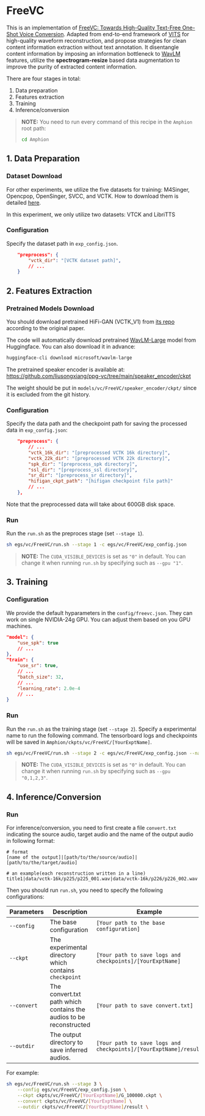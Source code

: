 # FreeVC

This is an implementation of [FreeVC: Towards High-Quality Text-Free One-Shot Voice Conversion](https://arxiv.org/abs/2210.15418). Adapted from end-to-end framework of [VITS](https://arxiv.org/abs/2106.06103) for high-quality waveform reconstruction, and propose strategies for clean content information extraction without text annotation. It disentangle content information by imposing an information bottleneck to [WavLM](https://arxiv.org/abs/2110.13900) features, utilize the **spectrogram-resize** based data augmentation to improve the purity of extracted content information.

There are four stages in total:

1. Data preparation
2. Features extraction
3. Training
4. Inference/conversion

> **NOTE:** You need to run every command of this recipe in the `Amphion` root path:
>
> ```bash
> cd Amphion
> ```

## 1. Data Preparation

### Dataset Download

For other experiments, we utilize the five datasets for training: M4Singer, Opencpop, OpenSinger, SVCC, and VCTK. How to download them is detailed [here](../../datasets/README.md).

In this experiment, we only utilize two datasets: VTCK and LibriTTS

### Configuration

Specify the dataset path in  `exp_config.json`.

```json
    "preprocess": {
        "vctk_dir": "[VCTK dataset path]",
        // ...
    }
```

## 2. Features Extraction

### Pretrained Models Download

You should download pretrained HiFi-GAN (VCTK_V1) from [its repo](https://github.com/jik876/hifi-gan) according to the original paper.

The code will automatically download pretrained [WavLM-Large](https://huggingface.co/microsoft/wavlm-large) model from Huggingface. You can also download it in advance:

```bash
huggingface-cli download microsoft/wavlm-large
```

The pretrained speaker encoder is available at: <https://github.com/liusongxiang/ppg-vc/tree/main/speaker_encoder/ckpt>

The weight should be put in `models/vc/FreeVC/speaker_encoder/ckpt/` since it is excluded from the git history.

### Configuration

Specify the data path and the checkpoint path for saving the processed data in `exp_config.json`:

```json
    "preprocess": {
        // ...
        "vctk_16k_dir": "[preprocessed VCTK 16k directory]",
        "vctk_22k_dir": "[preprocessed VCTK 22k directory]",
        "spk_dir": "[preprocess_spk directory]",
        "ssl_dir": "[preprocess_ssl directory]",
        "sr_dir": "[preprocess_sr directory]", 
        "hifigan_ckpt_path": "[hifigan checkpoint file path]"
        // ...
    },
```

Note that the preprocessed data will take about 600GB disk space.

### Run

Run the `run.sh` as the preproces stage (set  `--stage 1`).

```bash
sh egs/vc/FreeVC/run.sh --stage 1 -c egs/vc/FreeVC/exp_config.json
```

> **NOTE:** The `CUDA_VISIBLE_DEVICES` is set as `"0"` in default. You can change it when running `run.sh` by specifying such as `--gpu "1"`.

## 3. Training

### Configuration

We provide the default hyparameters in the `config/freevc.json`. They can work on single NVIDIA-24g GPU. You can adjust them based on you GPU machines.

```json
"model": {
    "use_spk": true
    // ...
},
"train": {
    "use_sr": true,
    // ...
    "batch_size": 32,
    // ...
    "learning_rate": 2.0e-4
    // ...
}
```

### Run

Run the `run.sh` as the training stage (set  `--stage 2`). Specify a experimental name to run the following command. The tensorboard logs and checkpoints will be saved in `Amphion/ckpts/vc/FreeVC/[YourExptName]`.

```bash
sh egs/vc/FreeVC/run.sh --stage 2 -c egs/vc/FreeVC/exp_config.json --name [YourExptName]
```

> **NOTE:** The `CUDA_VISIBLE_DEVICES` is set as `"0"` in default. You can change it when running `run.sh` by specifying such as `--gpu "0,1,2,3"`.

## 4. Inference/Conversion

### Run

For inference/conversion, you need to first create a file `convert.txt` indicating the source audio, target audio and the name of the output audio in following format:

```
# format
[name of the output]|[path/to/the/source/audio]|[path/to/the/target/audio]

# an example(each reconstruction written in a line)
title1|data/vctk-16k/p225/p225_001.wav|data/vctk-16k/p226/p226_002.wav
```


Then you should run `run.sh`,  you need to specify the following configurations:

| Parameters        | Description                                                  | Example                                                      |
| ----------------- | ------------------------------------------------------------ | ------------------------------------------------------------ |
| `--config`        | The base configuration                                       | `[Your path to the base configuration]`                      |
| `--ckpt`          | The experimental directory which contains `checkpoint`       | `[Your path to save logs and checkpoints]/[YourExptName]`    |
| `--convert`       | The convert.txt path which contains the audios to be reconstructed | `[Your path to save convert.txt]`                            |
| `--outdir`        | The output directory to save inferred audios.                | `[Your path to save logs and checkpoints]/[YourExptName]/result` |

For example:

```bash
sh egs/vc/FreeVC/run.sh --stage 3 \
	--config egs/vc/FreeVC/exp_config.json \
	--ckpt ckpts/vc/FreeVC/[YourExptName]/G_100000.ckpt \
	--convert ckpts/vc/FreeVC/[YourExptName] \
	--outdir ckpts/vc/FreeVC/[YourExptName]/result \
```
